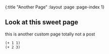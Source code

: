 {:title "Another Page"
 :layout :page
 :page-index 1}

## Look at this sweet page

this is another custom page
totally not a post

```lisb
(+ 1 1)
(+ 2 3)
```
